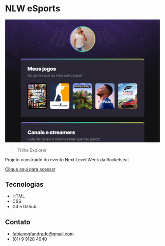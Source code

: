 # NLW eSports 

![preview](./.github/preview.png)

>Trilha Explorer

Projeto construído do evento Next Level Week da Rocketseat

[Clique aqui para acessar](https://fabianogomes01.github.io/NLW/)

## Tecnologias 

- HTML
- CSS
- Git e Github

## Contato

- fabianogfandrade@gmail.com
- (81) 9 9128 4940 

